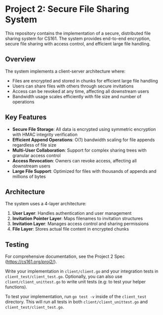 # Project 2: Secure File Sharing System

This repository contains the implementation of a secure, distributed file sharing system for CS161. The system provides end-to-end encryption, secure file sharing with access control, and efficient large file handling.

## Overview

The system implements a client-server architecture where:
- Files are encrypted and stored in chunks for efficient large file handling
- Users can share files with others through secure invitations
- Access can be revoked at any time, affecting all downstream users
- Bandwidth usage scales efficiently with file size and number of operations

## Key Features

- **Secure File Storage**: All data is encrypted using symmetric encryption with HMAC integrity verification
- **Efficient Append Operations**: O(1) bandwidth scaling for file appends regardless of file size
- **Multi-User Collaboration**: Support for complex sharing trees with granular access control
- **Access Revocation**: Owners can revoke access, affecting all downstream users
- **Large File Support**: Optimized for files with thousands of appends and millions of bytes

## Architecture

The system uses a 4-layer architecture:
1. **User Layer**: Handles authentication and user management
2. **Invitation Pointer Layer**: Maps filenames to invitation structures
3. **Invitation Layer**: Manages access control and sharing permissions
4. **File Layer**: Stores actual file content in encrypted chunks

## Testing

For comprehensive documentation, see the Project 2 Spec (https://cs161.org/proj2/).

Write your implementation in `client/client.go` and your integration tests in `client_test/client_test.go`. Optionally, you can also use `client/client_unittest.go` to write unit tests (e.g: to test your helper functions).

To test your implementation, run `go test -v` inside of the `client_test` directory. This will run all tests in both `client/client_unittest.go` and `client_test/client_test.go`.
